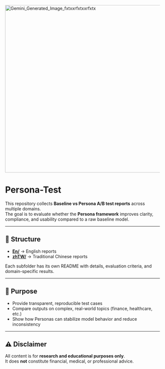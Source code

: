 
<img width="1000" height="544" alt="Gemini_Generated_Image_fxtxxrfxtxxrfxtx" src="https://github.com/user-attachments/assets/705896d1-431c-4e2a-8ffd-449f4b728382" />

# Persona-Test 

This repository collects **Baseline vs Persona A/B test reports** across multiple domains.  
The goal is to evaluate whether the **Persona framework** improves clarity, compliance, and usability compared to a raw baseline model.

---

## 📂 Structure

- **[En/](./En/)** → English reports  
- **[zhTW/](./zhTW/)** → Traditional Chinese reports  

Each subfolder has its own README with details, evaluation criteria, and domain-specific results.

---

## 🧭 Purpose

- Provide transparent, reproducible test cases  
- Compare outputs on complex, real-world topics (finance, healthcare, etc.)  
- Show how Personas can stabilize model behavior and reduce inconsistency  

---

## ⚠️ Disclaimer

All content is for **research and educational purposes only**.  
It does **not** constitute financial, medical, or professional advice.
